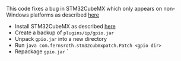 This code fixes a bug in STM32CubeMX which only appears on non-Windows platforms as described [here](https://my.st.com/e8ee2d5b)

- Install STM32CubeMX as described [here](http://fivevolt.blogspot.com/2014/07/installing-stm32cubemx-on-linux.html)
- Create a backup of `plugins/ip/gpio.jar`
- Unpack `gpio.jar` into a new directory
- Run `java com.fernsroth.stm32cubmxpatch.Patch <gpio dir>`
- Repackage `gpio.jar`
`
